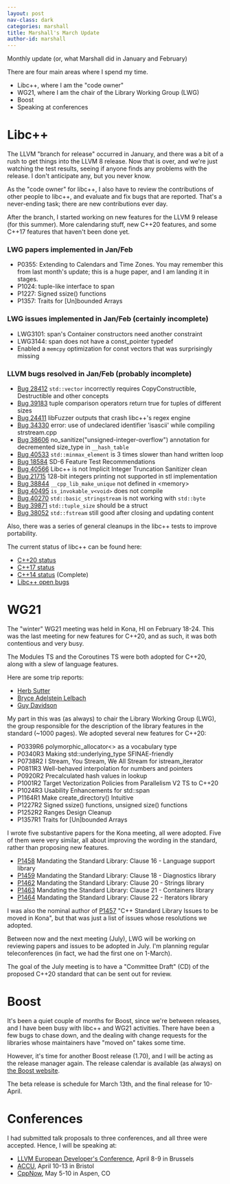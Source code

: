 ```yaml
---
layout: post
nav-class: dark
categories: marshall
title: Marshall's March Update
author-id: marshall
---
```


Monthly update (or, what Marshall did in January and February)

There are four main areas where I spend my time.

* Libc++, where I am the "code owner"
* WG21, where I am the chair of the Library Working Group (LWG)
* Boost
* Speaking at conferences

# Libc++

The LLVM "branch for release" occurred in January, and there was a bit of a rush to get things into the LLVM 8 release. Now that is over, and we're just watching the test results, seeing if anyone finds any problems with the release. I don't anticipate any, but you never know.

As the "code owner" for libc++, I also have to review the contributions of other people to libc++, and evaluate and fix bugs that are reported. That's a never-ending task; there are new contributions ever day.

After the branch, I started working on new features for the LLVM 9 release (for this summer). More calendaring stuff, new C++20 features, and some C++17 features that haven't been done yet.

### LWG papers implemented in Jan/Feb

* P0355: Extending <chrono> to Calendars and Time Zones. You may remember this from last month's update; this is a huge paper, and I am landing it in stages.
* P1024: tuple-like interface to span
* P1227: Signed ssize() functions
* P1357: Traits for [Un]bounded Arrays

### LWG issues implemented in Jan/Feb (certainly incomplete)

* LWG3101: span's Container constructors need another constraint
* LWG3144: span does not have a const_pointer typedef
* Enabled a `memcpy` optimization for const vectors that was surprisingly missing

### LLVM bugs resolved in Jan/Feb (probably incomplete)

* [Bug 28412](https://llvm.org/PR28412) `std::vector` incorrectly requires CopyConstructible, Destructible and other concepts
* [Bug 39183](https://llvm.org/PR39183) tuple comparison operators return true for tuples of different sizes
* [Bug 24411](https://llvm.org/PR24411) libFuzzer outputs that crash libc++'s regex engine
* [Bug 34330](https://llvm.org/PR34330) error: use of undeclared identifier 'isascii' while compiling strstream.cpp
* [Bug 38606](https://llvm.org/PR38606) no_sanitize("unsigned-integer-overflow") annotation for decremented size_type in `__hash_table`
* [Bug 40533](https://llvm.org/PR40533) `std::minmax_element` is 3 times slower than hand written loop
* [Bug 18584](https://llvm.org/PR18584) SD-6 Feature Test Recommendations
* [Bug 40566](https://llvm.org/PR40566) Libc++ is not Implicit Integer Truncation Sanitizer clean
* [Bug 21715](https://llvm.org/PR21715) 128-bit integers printing not supported in stl implementation
* [Bug 38844](https://llvm.org/PR38844) `__cpp_lib_make_unique` not defined in &lt;memory&gt;
* [Bug 40495](https://llvm.org/PR40495) `is_invokable_v<void>` does not compile
* [Bug 40270](https://llvm.org/PR40270) `std::basic_stringstream` is not working with `std::byte`
* [Bug 39871](https://llvm.org/PR39871) `std::tuple_size` should be a struct
* [Bug 38052](https://llvm.org/PR38052) `std::fstream` still good after closing and updating content

Also, there was a series of general cleanups in the libc++ tests to improve portability.


The current status of libc++ can be found here:
* [C++20 status](https://libcxx.llvm.org/cxx2a_status.html)
* [C++17 status](https://libcxx.llvm.org/cxx1z_status.html)
* [C++14 status](https://libcxx.llvm.org/cxx1y_status.html) (Complete)
* [Libc++ open bugs](https://bugs.llvm.org/buglist.cgi?bug_status=__open__&product=libc%2B%2B)



# WG21

The "winter" WG21 meeting was held in Kona, HI on February 18-24. This was the last meeting for new features for C++20, and as such, it was both contentious and very busy.

The Modules TS and the Coroutines TS were both adopted for C++20, along with a slew of language features.

Here are some trip reports:
* [Herb Sutter](https://herbsutter.com/2019/02/23/trip-report-winter-iso-c-standards-meeting-kona/)
* [Bryce Adelstein Lelbach](https://www.reddit.com/r/cpp/comments/au0c4x/201902_kona_iso_c_committee_trip_report_c20/)
* [Guy Davidson](https://hatcat.com/?p=69)


My part in this was (as always) to chair the Library Working Group (LWG), the group responsible for the description of the library features in the standard (~1000 pages).
We adopted several new features for C++20:

* P0339R6 polymorphic_allocator<> as a vocabulary type
* P0340R3 Making std::underlying\_type SFINAE-friendly
* P0738R2 I Stream, You Stream, We All Stream for istream_iterator
* P0811R3 Well-behaved interpolation for numbers and pointers
* P0920R2 Precalculated hash values in lookup
* P1001R2 Target Vectorization Policies from Parallelism V2 TS to C++20
* P1024R3 Usability Enhancements for std::span
* P1164R1 Make create_directory() Intuitive
* P1227R2 Signed ssize() functions, unsigned size() functions
* P1252R2 Ranges Design Cleanup
* P1357R1 Traits for [Un]bounded Arrays

I wrote five substantive papers for the Kona meeting, all were adopted. Five of them were very similar, all about improving the wording in the standard, rather than proposing new features.

* [P1458](https://wg21.link/P1458) Mandating the Standard Library: Clause 16 - Language support library
* [P1459](https://wg21.link/P1459) Mandating the Standard Library: Clause 18 - Diagnostics library
* [P1462](https://wg21.link/P1462) Mandating the Standard Library: Clause 20 - Strings library
* [P1463](https://wg21.link/P1463) Mandating the Standard Library: Clause 21 - Containers library
* [P1464](https://wg21.link/P1464) Mandating the Standard Library: Clause 22 - Iterators library

I was also the nominal author of [P1457](https://wg21.link/P1457) "C++ Standard Library Issues to be moved in Kona", but that was just a list of issues whose resolutions we adopted.

Between now and the next meeting (July), LWG will be working on reviewing papers and issues to be adopted in July. I'm planning regular teleconferences (in fact, we had the first one on 1-March).

The goal of the July meeting is to have a "Committee Draft" (CD) of the proposed C++20 standard that can be sent out for review.


# Boost

It's been a quiet couple of months for Boost, since we're between releases, and I have been busy with libc++ and WG21 activities. There have been a few bugs to chase down, and the dealing with change requests for the libraries whose maintainers have "moved on" takes some time.

However, it's time for another Boost release (1.70), and I will be acting as the release manager again. The release calendar is available (as always) on [the Boost website](https://www.boost.org/development).

The beta release is schedule for March 13th, and the final release for 10-April.

# Conferences

I had submitted talk proposals to three conferences, and all three were accepted. Hence, I will be speaking at:

* [LLVM European Developer's Conference](https://llvm.org/devmtg/2019-04), April 8-9 in Brussels
* [ACCU](https://conference.accu.org), April 10-13 in Bristol
* [CppNow](http://www.cppnow.org), May 5-10 in Aspen, CO

